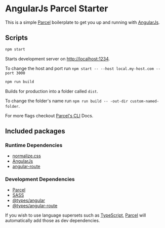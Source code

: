 # AngularJs Parcel Starter

This is a simple [Parcel](https://parceljs.org/) boilerplate to get you up and running with [AngularJs](https://angularjs.org/).

## Scripts

```sh
npm start
```

Starts development server on [http://localhost:1234](http://localhost:1234).

To change the host and port run `npm start -- --host local.my-host.com --port 3000`

```sh
npm run build
```

Builds for production into a folder called `dist`.

To change the folder's name run `npm run build -- -out-dir custom-named-folder`.

For more flags checkout [Parcel's CLI](https://parceljs.org/cli.html) Docs.

## Included packages

### Runtime Dependencies

- [normalize.css](https://necolas.github.io/normalize.css/)
- [AngularJs](https://www.npmjs.com/package/angular)
- [angular-route](https://www.npmjs.com/package/angular-route)

### Development Dependencies

- [Parcel](https://parceljs.org/)
- [SASS](https://sass-lang.com/)
- [@types/angular](https://www.npmjs.com/package/@types/angular)
- [@types/angular-route](https://www.npmjs.com/package/@types/angular-route)

If you wish to use language supersets such as [TypeScript](https://www.typescriptlang.org/), [Parcel](https://parceljs.org/) will automatically add those as dev dependencies.
